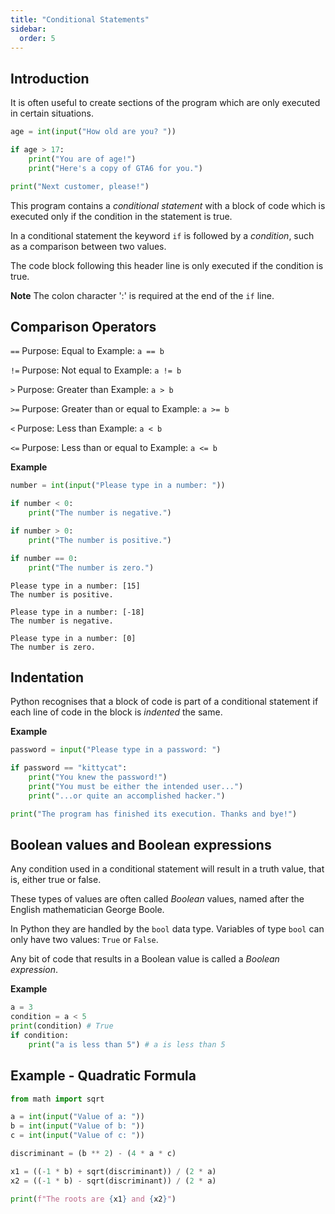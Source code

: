 ```yaml
---
title: "Conditional Statements"
sidebar:
  order: 5
---
```


## Introduction

It is often useful to create sections of the program which are only executed in certain situations.

```py
age = int(input("How old are you? "))

if age > 17:
    print("You are of age!")
    print("Here's a copy of GTA6 for you.")

print("Next customer, please!")
```

This program contains a _conditional statement_ with a block of code which is executed only if the condition in the statement is true.

In a conditional statement the keyword `if` is followed by a _condition_, such as a comparison between two values.

The code block following this header line is only executed if the condition is true.

**Note** The colon character ':' is required at the end of the `if` line.

## Comparison Operators

`==`
Purpose: Equal to
Example: `a == b`

`!=`
Purpose: Not equal to
Example: `a != b`

`>`
Purpose: Greater than
Example: `a > b`

`>=`
Purpose: Greater than or equal to
Example: `a >= b`

`<`
Purpose: Less than
Example: `a < b`

`<=`
Purpose: Less than or equal to
Example: `a <= b`

**Example**

```py
number = int(input("Please type in a number: "))

if number < 0:
    print("The number is negative.")

if number > 0:
    print("The number is positive.")

if number == 0:
    print("The number is zero.")
```

```
Please type in a number: [15]
The number is positive.
```

```
Please type in a number: [-18]
The number is negative.
```

```
Please type in a number: [0]
The number is zero.
```

## Indentation

Python recognises that a block of code is part of a conditional statement if each line of code in the block is _indented_ the same.

**Example**

```py
password = input("Please type in a password: ")

if password == "kittycat":
    print("You knew the password!")
    print("You must be either the intended user...")
    print("...or quite an accomplished hacker.")

print("The program has finished its execution. Thanks and bye!")
```

## Boolean values and Boolean expressions

Any condition used in a conditional statement will result in a truth value, that is, either true or false.

These types of values are often called _Boolean_ values, named after the English mathematician George Boole.

In Python they are handled by the `bool` data type. Variables of type `bool` can only have two values: `True` or `False`.

Any bit of code that results in a Boolean value is called a _Boolean expression_.

**Example**

```py
a = 3
condition = a < 5
print(condition) # True
if condition:
    print("a is less than 5") # a is less than 5
```

## Example - Quadratic Formula

```py
from math import sqrt

a = int(input("Value of a: "))
b = int(input("Value of b: "))
c = int(input("Value of c: "))

discriminant = (b ** 2) - (4 * a * c)

x1 = ((-1 * b) + sqrt(discriminant)) / (2 * a)
x2 = ((-1 * b) - sqrt(discriminant)) / (2 * a)

print(f"The roots are {x1} and {x2}")
```
